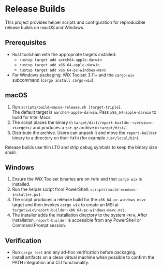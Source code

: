 # Release Builds

This project provides helper scripts and configuration for reproducible release builds on macOS and Windows.

## Prerequisites

- Rust toolchain with the appropriate targets installed:
  - `rustup target add aarch64-apple-darwin`
  - `rustup target add x86_64-apple-darwin`
  - `rustup target add x86_64-pc-windows-msvc`
- For Windows packaging: WiX Toolset 3.11+ and the `cargo-wix` subcommand (`cargo install cargo-wix`).

## macOS

1. Run `scripts/build-macos-release.sh [target-triple]`.  
   The default target is `aarch64-apple-darwin`. Pass `x86_64-apple-darwin` to build for Intel Macs.
2. The script places the binary in `target/dist/report-builder-<version>-<target>/` and produces a `tar.gz` archive in `target/dist/`.
3. Distribute the archive. Users can unpack it and move the `report-builder` binary to a directory on their `PATH` (for example `/usr/local/bin`).

Release builds use thin LTO and strip debug symbols to keep the binary size small.

## Windows

1. Ensure the WiX Toolset binaries are on `PATH` and that `cargo wix` is installed.
2. Run the helper script from PowerShell: `scripts\build-windows-installer.ps1`.
3. The script produces a release build for the `x86_64-pc-windows-msvc` target and then invokes `cargo wix` to create an MSI at `target\wix\report-builder-x86_64-pc-windows-msvc.msi`.
4. The installer adds the installation directory to the system `PATH`. After installation, `report-builder` is accessible from any PowerShell or Command Prompt session.

## Verification

- Run `cargo test` and any ad-hoc verification before packaging.
- Install artifacts on a clean virtual machine when possible to confirm the PATH integration and CLI functionality.
